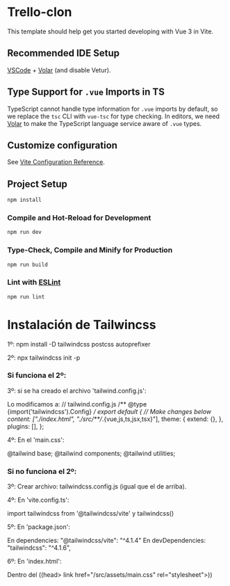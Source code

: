 # Trello-clon

This template should help get you started developing with Vue 3 in Vite.

## Recommended IDE Setup

[VSCode](https://code.visualstudio.com/) + [Volar](https://marketplace.visualstudio.com/items?itemName=Vue.volar) (and disable Vetur).

## Type Support for `.vue` Imports in TS

TypeScript cannot handle type information for `.vue` imports by default, so we replace the `tsc` CLI with `vue-tsc` for type checking. In editors, we need [Volar](https://marketplace.visualstudio.com/items?itemName=Vue.volar) to make the TypeScript language service aware of `.vue` types.

## Customize configuration

See [Vite Configuration Reference](https://vite.dev/config/).

## Project Setup

```sh
npm install
```

### Compile and Hot-Reload for Development

```sh
npm run dev
```

### Type-Check, Compile and Minify for Production

```sh
npm run build
```

### Lint with [ESLint](https://eslint.org/)

```sh
npm run lint
```



# Instalación de Tailwincss

1º: npm install -D tailwindcss postcss autoprefixer

2º: npx tailwindcss init -p
### Si funciona el 2º:


3º: si se ha creado el archivo 'tailwind.config.js':

Lo modificamos a:
// tailwind.config.js
/** @type {import('tailwindcss').Config} */
export default {
  // Make changes below
  content: ["./index.html", "./src/**/*.{vue,js,ts,jsx,tsx}"],
  theme: {
    extend: {},
  },
  plugins: [],
};

4º: En el 'main.css':

@tailwind base;
@tailwind components;
@tailwind utilities;


### Si no funciona el 2º:

3º: Crear archivo: tailwindcss.config.js (igual que el de arriba).

4º: En 'vite.config.ts': 

import tailwindcss from '@tailwindcss/vite'
 y     tailwindcss()

5º: En 'package.json':

En dependencies:  "@tailwindcss/vite": "^4.1.4"
En devDependencies:     "tailwindcss": "^4.1.6",

6º: En 'index.html': 
  
   Dentro del  ((head>   link href="/src/assets/main.css" rel="stylesheet">))




